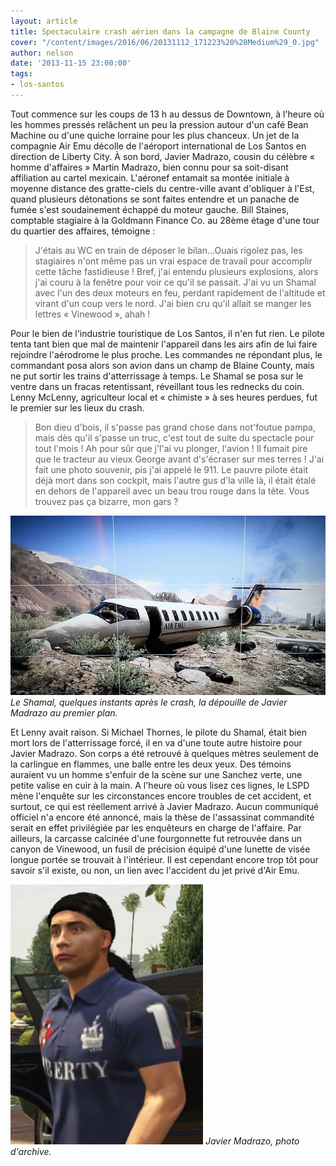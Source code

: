```yaml
---
layout: article
title: Spectaculaire crash aérien dans la campagne de Blaine County
cover: "/content/images/2016/06/20131112_171223%20%28Medium%29_0.jpg"
author: nelson
date: '2013-11-15 23:00:00'
tags:
- los-santos
---
```


Tout commence sur les coups de 13 h au dessus de Downtown, à l'heure où les hommes pressés relâchent un peu la pression autour d'un café Bean Machine ou d'une quiche lorraine pour les plus chanceux. Un jet de la compagnie Air Emu décolle de l'aéroport international de Los Santos en direction de Liberty City. À son bord, Javier Madrazo, cousin du célèbre « homme d'affaires » Martin Madrazo, bien connu pour sa soit-disant affiliation au cartel mexicain. L'aéronef entamait sa montée initiale à moyenne distance des gratte-ciels du centre-ville avant d'obliquer à l'Est, quand plusieurs détonations se sont faites entendre et un panache de fumée s'est soudainement échappé du moteur gauche. Bill Staines, comptable stagiaire à la Goldmann Finance Co. au 28ème étage d'une tour du quartier des affaires, témoigne :

> J'étais au WC en train de déposer le bilan...Ouais rigolez pas, les stagiaires n'ont même pas un vrai espace de travail pour accomplir cette tâche fastidieuse ! Bref, j'ai entendu plusieurs explosions, alors j'ai couru à la fenêtre pour voir ce qu'il se passait. J'ai vu un Shamal avec l'un des deux moteurs en feu, perdant rapidement de l'altitude et virant d'un coup vers le nord. J'ai bien cru qu'il allait se manger les lettres « Vinewood », ahah !

Pour le bien de l'industrie touristique de Los Santos, il n'en fut rien. Le pilote tenta tant bien que mal de maintenir l'appareil dans les airs afin de lui faire rejoindre l'aérodrome le plus proche. Les commandes ne répondant plus, le commandant posa alors son avion dans un champ de Blaine County, mais ne put sortir les trains d'atterrissage à temps. Le Shamal se posa sur le ventre dans un fracas retentissant, réveillant tous les rednecks du coin. Lenny McLenny, agriculteur local et « chimiste » à ses heures perdues, fut le premier sur les lieux du crash.

> Bon dieu d'bois, il s'passe pas grand chose dans not'foutue pampa, mais dès qu'il s'passe un truc, c'est tout de suite du spectacle pour tout l'mois ! Ah pour sûr que j'l'ai vu plonger, l'avion ! Il fumait pire que le tracteur au vieux George avant d's'écraser sur mes terres ! J'ai fait une photo souvenir, pis j'ai appelé le 911. Le pauvre pilote était déjà mort dans son cockpit, mais l'autre gus d'la ville là, il était étalé en dehors de l'appareil avec un beau trou rouge dans la tête. Vous trouvez pas ça bizarre, mon gars ?

![Le Shamal, quelques instants après le crash, la dépouille de Javier Madrazo au premier plan.](/content/images/2016/06/20131112_171223%20%28Medium%29.jpg)
_Le Shamal, quelques instants après le crash, la dépouille de Javier Madrazo au premier plan._

Et Lenny avait raison. Si Michael Thornes, le pilote du Shamal, était bien mort lors de l'atterrissage forcé, il en va d'une toute autre histoire pour Javier Madrazo. Son corps a été retrouvé à quelques mètres seulement de la carlingue en flammes, une balle entre les deux yeux. Des témoins auraient vu un homme s'enfuir de la scène sur une Sanchez verte, une petite valise en cuir à la main. A l'heure où vous lisez ces lignes, le LSPD mène l'enquête sur les circonstances encore troubles de cet accident, et surtout, ce qui est réellement arrivé à Javier Madrazo. Aucun communiqué officiel n'a encore été annoncé, mais la thèse de l'assassinat commandité serait en effet privilégiée par les enquêteurs en charge de l'affaire. Par ailleurs, la carcasse calcinée d'une fourgonnette fut retrouvée dans un canyon de Vinewood, un fusil de précision équipé d'une lunette de visée longue portée se trouvait à l'intérieur. Il est cependant encore trop tôt pour savoir s'il existe, ou non, un lien avec l'accident du jet privé d'Air Emu.

![Javier Madrazo, photo d'archive.](/content/images/2016/06/JavierMadrazo-GTA5%20%281%29.png)
_Javier Madrazo, photo d'archive._
